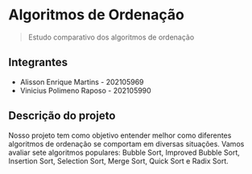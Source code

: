 # Algoritmos de Ordenação
>Estudo comparativo dos algoritmos de ordenação

## Integrantes 

* Alisson Enrique Martins - 202105969
* Vinicius Polimeno Raposo - 202105990

## Descrição do projeto
Nosso projeto tem como objetivo entender melhor como diferentes algoritmos de ordenação se comportam em diversas situações. Vamos avaliar sete algoritmos populares: Bubble Sort, Improved Bubble Sort, Insertion Sort, Selection Sort, Merge Sort, Quick Sort e Radix Sort.
